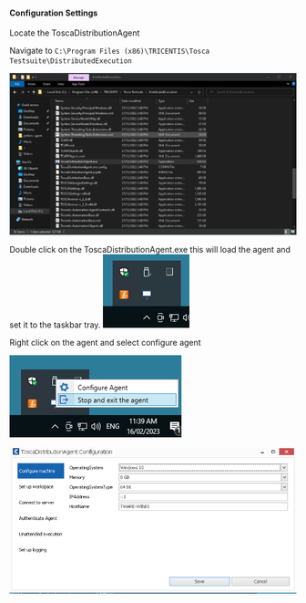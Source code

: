 
#### Configuration Settings

Locate the ToscaDistributionAgent

Navigate to ```C:\Program Files (x86)\TRICENTIS\Tosca Testsuite\DistributedExecution```

![](./img/Pasted%20image%2020230216113750.png)

Double click on the ToscaDistributionAgent.exe this will load the agent and set it to the taskbar tray.
![](./img/Pasted%20image%2020230216113920.png)

Right click on the agent and select configure agent

![](./img/Pasted%20image%2020230216114003.png)

![](./img/Pasted%20image%2020230216114034.png)

